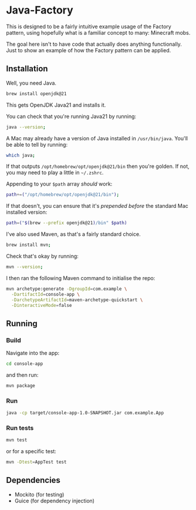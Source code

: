 # Java-Factory

This is designed to be a fairly intuitive example usage of the Factory pattern, using hopefully what is a familiar concept to many: Minecraft mobs. 

The goal here isn't to have code that actually does anything functionally. Just to show an example of how the Factory pattern can be applied.

## Installation

Well, you need Java. 

```bash
brew install openjdk@21
```

This gets OpenJDK Java21 and installs it. 

You can check that you're running Java21 by running: 

```bash
java --version;
```

A Mac may already have a version of Java installed in `/usr/bin/java`. You'll be able to tell by running: 

```bash
which java;
```

If that outputs `/opt/homebrew/opt/openjdk@21/bin` then you're golden. If not, you may need to play a little in `~/.zshrc`. 

Appending to your `$path` array *should* work: 

```bash
path+=("/opt/homebrew/opt/openjdk@21/bin");
```

If that doesn't, you can ensure that it's *prepended before* the standard Mac installed version: 

```bash
path=("$(brew --prefix openjdk@21)/bin" $path)
```

I've also used Maven, as that's a fairly standard choice. 

```bash
brew install mvn;
```

Check that's okay by running: 

```bash
mvn --version;
```

I then ran the following Maven command to initialise the repo: 

```bash
mvn archetype:generate -DgroupId=com.example \
  -DartifactId=console-app \
  -DarchetypeArtifactId=maven-archetype-quickstart \
  -DinteractiveMode=false
```

## Running

### Build

Navigate into the app: 

```bash
cd console-app
```

and then run: 

```bash
mvn package
```

### Run

```bash
java -cp target/console-app-1.0-SNAPSHOT.jar com.example.App
```

### Run tests

```bash
mvn test
```

or for a specific test: 

```bash
mvn -Dtest=AppTest test
```


## Dependencies

- Mockito (for testing)
- Guice (for dependency injection)